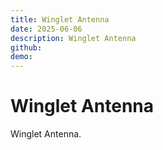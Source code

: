 ```yaml
---
title: Winglet Antenna
date: 2025-06-06
description: Winglet Antenna
github:
demo:
---
```


# Winglet Antenna

Winglet Antenna.
